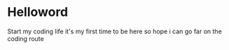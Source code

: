 # Helloword
Start my coding life
it's my first time to be here
so hope i can go far on the coding route
